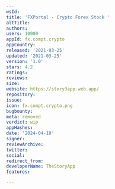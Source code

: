 ```yaml
---
wsId: 
title: 'FXPortal - Crypto Forex Stock '
altTitle: 
authors: 
users: 10000
appId: fx.compt.crypto
appCountry: 
released: '2021-03-25'
updated: '2021-03-25'
version: '1.0'
stars: 4.2
ratings: 
reviews: 
size: 
website: https://story3app.web.app/
repository: 
issue: 
icon: fx.compt.crypto.png
bugbounty: 
meta: removed
verdict: wip
appHashes: 
date: '2024-04-19'
signer: 
reviewArchive: 
twitter: 
social: 
redirect_from: 
developerName: TheStoryApp
features: 

---
```


